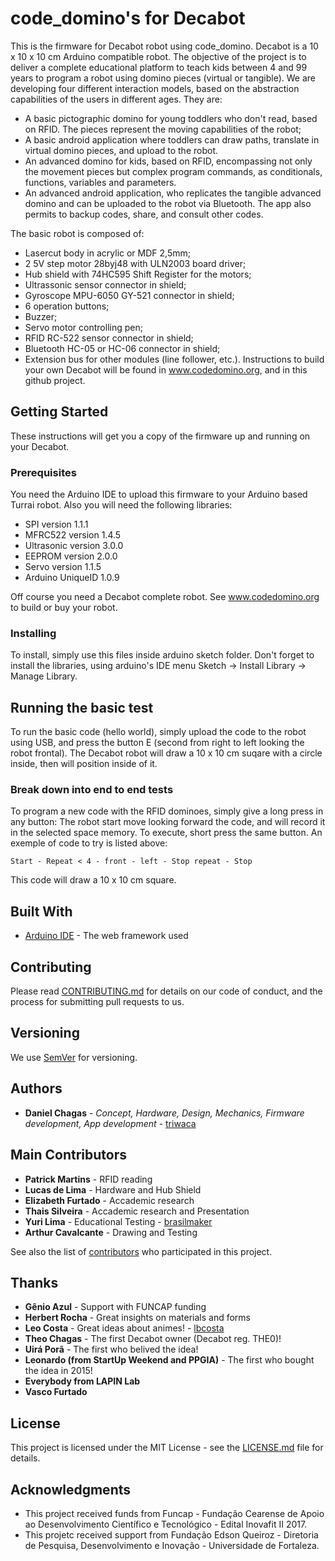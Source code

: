 # code_domino's for Decabot
This is the firmware for Decabot robot using code_domino. Decabot is a 10 x 10 x 10 cm Arduino compatible robot. 
The objective of the project is to deliver a complete educational platform to teach kids between 4 and 99 years to program a robot using domino pieces (virtual or tangible). We are developing four different interaction models, based on the abstraction capabilities of the users in different ages. They are:
* A basic pictographic domino for young toddlers who don't read, based on RFID. The pieces represent the moving capabilities of the robot;
* A basic android application where toddlers can draw paths, translate in virtual domino pieces, and upload to the robot.
* An advanced domino for kids, based on RFID, encompassing not only the movement pieces but complex program commands, as conditionals, functions, variables and parameters.
* An advanced android application, who replicates the tangible advanced domino and can be uploaded to the robot via Bluetooth. The app also permits to backup codes, share, and consult other codes. 

The basic robot is composed of: 
* Lasercut body in acrylic or MDF 2,5mm;
* 2 5V step motor 28byj48 with ULN2003 board driver;
* Hub shield with 74HC595 Shift Register for the motors;
* Ultrassonic sensor connector in shield;
* Gyroscope MPU-6050 GY-521 connector in shield;
* 6 operation buttons;
* Buzzer;
* Servo motor controlling pen;
* RFID RC-522 sensor connector in shield;
* Bluetooth HC-05 or HC-06 connector in shield;
* Extension bus for other modules (line follower, etc.).
Instructions to build your own Decabot will be found in www.codedomino.org, and in this github project.

## Getting Started

These instructions will get you a copy of the firmware up and running on your Decabot.

### Prerequisites

You need the Arduino IDE to upload this firmware to your Arduino based Turrai robot. Also you will need the following libraries:
* SPI version 1.1.1
* MFRC522 version 1.4.5
* Ultrasonic version 3.0.0
* EEPROM version 2.0.0
* Servo version 1.1.5
* Arduino UniqueID 1.0.9

Off course you need a Decabot complete robot. See www.codedomino.org to build or buy your robot.

### Installing

To install, simply use this files inside arduino sketch folder. Don't forget to install the libraries, using arduino's IDE menu Sketch -> Install Library -> Manage Library.

## Running the basic test

To run the basic code (hello world), simply upload the code to the robot using USB, and press the button E (second from right to left looking the robot frontal). The Decabot robot will draw a 10 x 10 cm suqare with a circle inside, then will position inside of it.

### Break down into end to end tests

To program a new code with the RFID dominoes, simply give a long press in any button: The robot start move looking forward the code, and will record it in the selected space memory. To execute, short press the same button. An exemple of code to try is listed above:

```
Start - Repeat < 4 - front - left - Stop repeat - Stop
```
This code will draw a 10 x 10 cm square.

## Built With

* [Arduino IDE](http://www.arduino.cc) - The web framework used

## Contributing

Please read [CONTRIBUTING.md](https://gist.github.com/PurpleBooth/b24679402957c63ec426) for details on our code of conduct, and the process for submitting pull requests to us.

## Versioning

We use [SemVer](http://semver.org/) for versioning. 

## Authors

* **Daniel Chagas** - *Concept, Hardware, Design, Mechanics, Firmware development, App development* - [triwaca](https://github.com/triwaca)

## Main Contributors

* **Patrick Martins** - RFID reading
* **Lucas de Lima** - Hardware and Hub Shield
* **Elizabeth Furtado** - Accademic research
* **Thais Silveira** - Accademic research and Presentation
* **Yuri Lima** - Educational Testing - [brasilmaker](https://github.com/brasilmaker)
* **Arthur Cavalcante** - Drawing and Testing

See also the list of [contributors](https://github.com/CodeDomino/contributors) who participated in this project.

## Thanks

* **Gênio Azul** - Support with FUNCAP funding
* **Herbert Rocha** - Great insights on materials and forms
* **Leo Costa** - Great ideas about animes! - [lbcosta](https://github.com/lbcosta)
* **Theo Chagas** - The first Decabot owner (Decabot reg. THE0)!
* **Uirá Porã** - The first who belived the idea!
* **Leonardo (from StartUp Weekend and PPGIA)** - The first who bought the idea in 2015!
* **Everybody from LAPIN Lab**
* **Vasco Furtado**

## License

This project is licensed under the MIT License - see the [LICENSE.md](LICENSE.md) file for details.

## Acknowledgments

* This project received funds from Funcap - Fundação Cearense de Apoio ao Desenvolvimento Científico e Tecnológico - Edital Inovafit II 2017.
* This projetc received support from Fundação Edson Queiroz  - Diretoria de Pesquisa, Desenvolvimento e Inovação - Universidade de Fortaleza.
